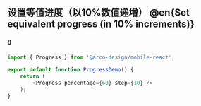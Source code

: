 ## 设置等值进度（以10%数值递增） @en{Set equivalent progress (in 10% increments)}

#### 8

```js
import { Progress } from '@arco-design/mobile-react';

export default function ProgressDemo() {
    return (
        <Progress percentage={60} step={10} />
    );
}
```

